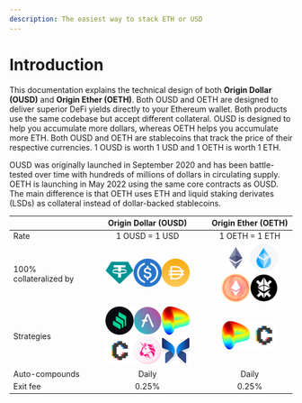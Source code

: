 ```yaml
---
description: The easiest way to stack ETH or USD
---
```


# Introduction

This documentation explains the technical design of both **Origin Dollar (OUSD)** and **Origin Ether (OETH)**. Both OUSD and OETH are designed to deliver superior DeFi yields directly to your Ethereum wallet. Both products use the same codebase but accept different collateral. OUSD is designed to help you accumulate more dollars, whereas OETH helps you accumulate more ETH. Both OUSD and OETH are stablecoins that track the price of their respective currencies. 1 OUSD is worth 1 USD and 1 OETH is worth 1 ETH.

OUSD was originally launched in September 2020 and has been battle-tested over time with hundreds of millions of dollars in circulating supply. OETH is launching in May 2022 using the same core contracts as OUSD. The main difference is that OETH uses ETH and liquid staking derivates (LSDs) as collateral instead of dollar-backed stablecoins.

|                        |                                                                                                     Origin Dollar (OUSD)                                                                                                    |                                                                      Origin Ether (OETH)                                                                     |
| ---------------------- | :-------------------------------------------------------------------------------------------------------------------------------------------------------------------------------------------------------------------------: | :----------------------------------------------------------------------------------------------------------------------------------------------------------: |
| Rate                   |                                                                                                        1 OUSD = 1 USD                                                                                                       |                                                                        1 OETH = 1 ETH                                                                        |
| 100% collateralized by |                                                 ![USDT](<.gitbook/assets/image (6).png>)![USDC](<.gitbook/assets/image (17).png>)![DAI](<.gitbook/assets/image (11).png>)                                                   | ![ETH](<.gitbook/assets/image (1).png>)![stETH](<.gitbook/assets/image (7).png>)![rETH](<.gitbook/assets/image (2).png>)![frxETH](.gitbook/assets/image.png) |
| Strategies             | ![](<.gitbook/assets/image (13).png>)![](<.gitbook/assets/image (8).png>)![](<.gitbook/assets/image (4).png>)![](<.gitbook/assets/image (5).png>)![](<.gitbook/assets/image (18).png>)![](<.gitbook/assets/image (15).png>) |                                           ![](<.gitbook/assets/image (4).png>)![](<.gitbook/assets/image (5).png>)                                           |
| Auto-compounds         |                                                                                                            Daily                                                                                                            |                                                                             Daily                                                                            |
| Exit fee               |                                                                                                            0.25%                                                                                                            |                                                                             0.25%                                                                            |
